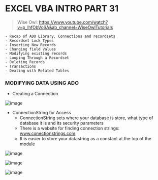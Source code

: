 # EXCEL VBA INTRO PART 31
> Wise Owl: https://www.youtube.com/watch?v=p_IhfObVc6A&ab_channel=WiseOwlTutorials

```
- Recap of ADO Library, Connections and recordsets
- Recordset Lock Types
- Inserting New Records
- Changing field Values
- Modifying existing records
- Looping Through a Recordset
- Deleting Records
- Transactions
- Dealing with Related Tables 
```

### MODIFYING DATA USING ADO 

- Creating a Connection



![image](https://user-images.githubusercontent.com/48422525/155846702-8401ff45-e36c-4415-857c-637f5e4b62de.png)

- ConnectionString for Access
  * ConnectionString sets where your database is store, what type of database it is and its security parameters
  * There is a website for finding connection strings: www.conectionstrings.com
  * It is easier to store your datastring as a constant at the top of the module 

![image](https://user-images.githubusercontent.com/48422525/155847059-4041c120-f37a-4e6e-9723-99bcd691e6cc.png)

![image](https://user-images.githubusercontent.com/48422525/155847127-058e8c9a-27c3-4361-9ab1-a12abef45466.png)

![image](https://user-images.githubusercontent.com/48422525/155847881-4043d168-ba66-47a7-ba9d-61c5f67274af.png)

